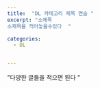 ```yaml
---
title:  "DL 카테고리 제목 연습 "
excerpt: "소제목 
소제목을 적어놓을수있다  "

categories:
  - DL


---
```



"다양한 글들을 적으면 된다 " 